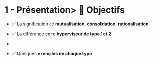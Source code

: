 # 1 - Présentation> **🎯 Objectifs**
- ✅ La signification de **mutualisation**, **consolidation**, **rationalisation**



- ✅ La différence entre **hyperviseur de type 1 et 2**
- 
- ✅ Quelques **exemples de chaque type**
